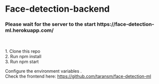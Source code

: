 # Face-detection-backend 
<h3>Please wait for the server to the start  https://face-detection-ml.herokuapp.com/ </h3> <br/> <br/>
1. Clone this repo <br/>
2. Run npm install <br/>
3. Run npm start <br/>

Configure the environment variables .<br>
Check the frontend here: https://github.com/taransm/face-detection-ml



